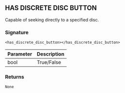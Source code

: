 ## HAS DISCRETE DISC BUTTON

Capable of seeking directly to a specified disc.

### Signature

`<has_discrete_disc_button></has_discrete_disc_button>`


| Parameter | Description |
| --- | --- |
| bool | True/False |


### Returns

`None`